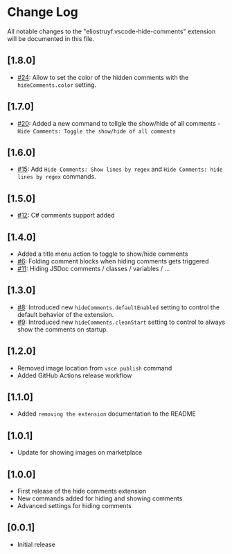 # Change Log

All notable changes to the "eliostruyf.vscode-hide-comments" extension will be documented in this file.

## [1.8.0]

- [#24](https://github.com/estruyf/vscode-hide-comments/issues/24): Allow to set the color of the hidden comments with the `hideComments.color` setting.

## [1.7.0]

- [#20](https://github.com/estruyf/vscode-hide-comments/issues/20): Added a new command to tollgle the show/hide of all comments - `Hide Comments: Toggle the show/hide of all comments`

## [1.6.0]

- [#15](https://github.com/estruyf/vscode-hide-comments/issues/15): Add `Hide Comments: Show lines by regex` and `Hide Comments: hide lines by regex` commands.

## [1.5.0]

- [#12](https://github.com/estruyf/vscode-hide-comments/issues/12): C# comments support added

## [1.4.0]

- Added a title menu action to toggle to show/hide comments
- [#6](https://github.com/estruyf/vscode-hide-comments/issues/6): Folding comment blocks when hiding comments gets triggered
- [#11](https://github.com/estruyf/vscode-hide-comments/issues/11): Hiding JSDoc comments / classes / variables / ...

## [1.3.0]

- [#8](https://github.com/estruyf/vscode-hide-comments/issues/8): Introduced new `hideComments.defaultEnabled` setting to control the default behavior of the extension.
- [#9](https://github.com/estruyf/vscode-hide-comments/issues/9): Introduced new `hideComments.cleanStart` setting to control to always show the comments on startup.

## [1.2.0]

- Removed image location from `vsce publish` command
- Added GitHub Actions release workflow

## [1.1.0]

- Added `removing the extension` documentation to the README

## [1.0.1]

- Update for showing images on marketplace

## [1.0.0]

- First release of the hide comments extension
- New commands added for hiding and showing comments
- Advanced settings for hiding comments

## [0.0.1]

- Initial release
